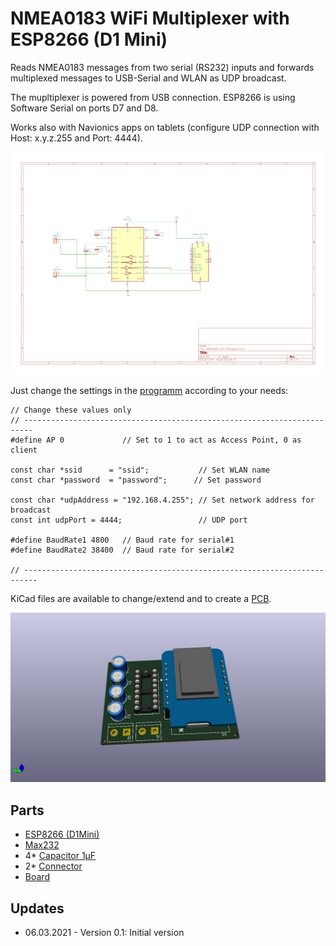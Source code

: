 # NMEA0183 WiFi Multiplexer with ESP8266 (D1 Mini)
Reads NMEA0183 messages from two serial (RS232) inputs and forwards multiplexed messages to USB-Serial and WLAN as UDP broadcast.

The mupltiplexer is powered from USB connection.
ESP8266 is using Software Serial on ports D7 and D8.

Works also with Navionics apps on tablets (configure UDP connection with Host: x.y.z.255 and Port: 4444).

![Schematics](https://github.com/AK-Homberger/NMEA0183-WiFi-Multiplexer/blob/main/NMEA0183-WiFi-Multiplexer.png)

Just change the settings in the [programm](https://github.com/AK-Homberger/NMEA0183-WiFi-Multiplexer/blob/main/NMEA083-WiFi-Multiplexer/NMEA083-WiFi-Multiplexer.ino) according to your needs:

```
// Change these values only
// ------------------------------------------------------------------------
#define AP 0             // Set to 1 to act as Access Point, 0 as client 

const char *ssid      = "ssid";           // Set WLAN name
const char *password  = "password";      // Set password

const char *udpAddress = "192.168.4.255"; // Set network address for broadcast
const int udpPort = 4444;                 // UDP port

#define BaudRate1 4800   // Baud rate for serial#1
#define BaudRate2 38400  // Baud rate for serial#2

// -------------------------------------------------------------------------

```

KiCad files are available to change/extend and to create a [PCB](https://github.com/AK-Homberger/NMEA0183-WiFi-Multiplexer/blob/main/KiCadNMEA0183-WiFi-Multiplexer/PCB.pdf).

![Board](https://github.com/AK-Homberger/NMEA0183-WiFi-Multiplexer/blob/main/KiCadNMEA0183-WiFi-Multiplexer/NMEA0183-WiFi-Multiplexer.png)


## Parts

- [ESP8266 (D1Mini)](https://www.reichelt.de/de/en/d1-mini-esp8266-v3-0-d1-mini-p253978.html?&nbc=1)
- [Max232](https://www.reichelt.de/de/en/rs232-driver-dil-16-max-232-cpe-p11216.html?&nbc=1)
- 4* [Capacitor 1µF](https://www.reichelt.de/de/en/tantalum-capacitor-rm-2-5-1-0-f-35-v-tantal-1-0-35-p20330.html?&nbc=1)
- 2* [Connector](https://www.reichelt.de/de/en/2-pin-terminal-strip-spacing-5-08-akl-101-02-p36605.html?&nbc=1)
- [Board](https://www.reichelt.de/de/en/breadboard-laminated-paper-50x100-mm-h25pr050-p8268.html?GROUPID=7785&START=0&OFFSET=16&SID=96Xk5YJngRlij1C8dm7WFa8cc43c9fd0145a715a7ea5bf81fdb75&LANGUAGE=EN&&r=1)

## Updates
- 06.03.2021 - Version 0.1: Initial version
